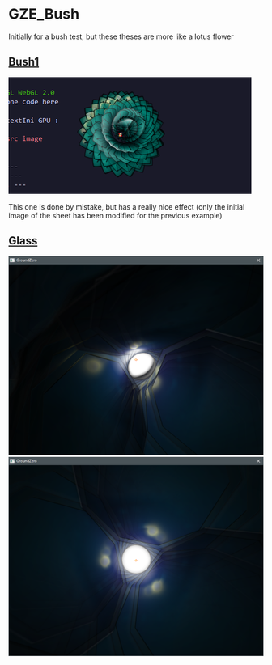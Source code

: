 # GZE_Bush
Initially for a bush test, but these theses are more like a lotus flower

## [Bush1](https://cwc-gze.github.io/GZE_Bush/Test/Bush1/App.html)
[![Screen Shot](Test/Bush1.png)](https://cwc-gze.github.io/GZE_Bush/Test/Bush1/App.html)

This one is done by mistake, but has a really nice effect (only the initial image of the sheet has been modified for the previous example)

## [Glass](https://cwc-gze.github.io/GZE_Bush/Test/Glass/App.html)

[![Screen Shot](Test/Glass.png)](https://cwc-gze.github.io/GZE_Bush/Test/Glass/App.html)
[![Screen Shot](Test/Glass2.png)](https://cwc-gze.github.io/GZE_Bush/Test/Glass/App.html)
